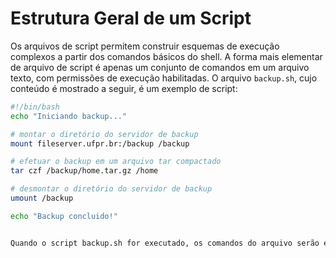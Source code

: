 # Estrutura Geral de um Script

Os arquivos de script permitem construir esquemas de execução complexos a partir dos comandos básicos do shell. A forma mais elementar de arquivo de script é apenas um conjunto de comandos em um arquivo texto, com permissões de execução habilitadas. O arquivo `backup.sh`, cujo conteúdo é mostrado a seguir, é um exemplo de script:

```bash
#!/bin/bash
echo "Iniciando backup..."

# montar o diretório do servidor de backup
mount fileserver.ufpr.br:/backup /backup

# efetuar o backup em um arquivo tar compactado
tar czf /backup/home.tar.gz /home

# desmontar o diretório do servidor de backup
umount /backup

echo "Backup concluido!"


Quando o script backup.sh for executado, os comandos do arquivo serão executados em sequência pelo shell corrente.
